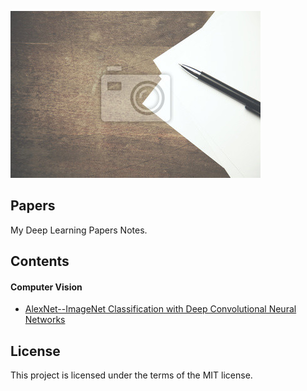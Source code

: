 ![](https://github.com/zhaoxinlu/Papers/blob/master/Pictures/papers%20and%20pen.jpg)
## Papers
My Deep Learning Papers Notes.
## Contents
#### Computer Vision
* [AlexNet--ImageNet Classification with Deep Convolutional Neural Networks](https://github.com/zhaoxinlu/Papers/blob/master/Computer%20Vision/1%E2%80%94AlexNet%E2%80%94%E2%80%94imagenet-classification-with-deep-convolutional-neural-networks.pdf)
## License
This project is licensed under the terms of the MIT license.
